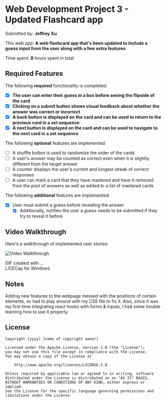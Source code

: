# Web Development Project 3 - Updated Flashcard app

Submitted by: **Jeffrey Xu**

This web app: **A web flashcard app that's been updated to include a guess input from the user along with a few extra features**

Time spent: **8** hours spent in total

## Required Features

The following **required** functionality is completed:

- [x] **The user can enter their guess in a box before seeing the flipside of the card**
- [x] **Clicking on a submit button shows visual feedback about whether the answer was correct or incorrect**
- [x] **A back button is displayed on the card and can be used to return to the previous card in a set sequence**
- [x] **A next button is displayed on the card and can be used to navigate to the next card in a set sequence**

The following **optional** features are implemented:

- [ ] A shuffle button is used to randomize the order of the cards
- [ ] A user's answer may be counted as correct even when it is slightly different from the target answer
- [ ] A counter displays the user's current and longest streak of correct responses
- [ ] A user can mark a card that they have mastered and have it removed from the pool of answers as well as added to a list of mastered cards

The following **additional** features are implemented:
- [x] User must submit a guess before revealing the answer
  - [x] Additionally, notifies the user a guess needs to be submitted if they try to reveal it before

## Video Walkthrough

Here's a walkthrough of implemented user stories:

<img src='https://imgur.com/a/rNdYBsC' title='Video Walkthrough' width='' alt='Video Walkthrough' />

GIF created with ...  
LICECap for Windows

## Notes

Adding new features to the webpage messed with the positions of certain elements, so had to play around with my CSS file to fix it.
Also, since it was my first time integrating react hooks with forms & inputs, I had some trouble learning how to use it properly.

## License

    Copyright [yyyy] [name of copyright owner]

    Licensed under the Apache License, Version 2.0 (the "License");
    you may not use this file except in compliance with the License.
    You may obtain a copy of the License at

        http://www.apache.org/licenses/LICENSE-2.0

    Unless required by applicable law or agreed to in writing, software
    distributed under the License is distributed on an "AS IS" BASIS,
    WITHOUT WARRANTIES OR CONDITIONS OF ANY KIND, either express or implied.
    See the License for the specific language governing permissions and
    limitations under the License.